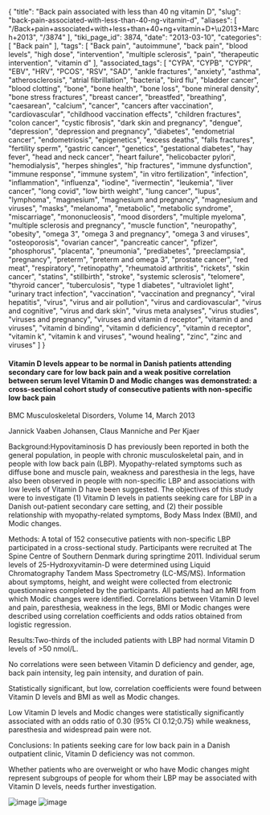 {
    "title": "Back pain associated with less than 40 ng vitamin D",
    "slug": "back-pain-associated-with-less-than-40-ng-vitamin-d",
    "aliases": [
        "/Back+pain+associated+with+less+than+40+ng+vitamin+D+\u2013+March+2013",
        "/3874"
    ],
    "tiki_page_id": 3874,
    "date": "2013-03-10",
    "categories": [
        "Back pain"
    ],
    "tags": [
        "Back pain",
        "autoimmune",
        "back pain",
        "blood levels",
        "high dose",
        "intervention",
        "multiple sclerosis",
        "pain",
        "therapeutic intervention",
        "vitamin d"
    ],
    "associated_tags": [
        "CYPA",
        "CYPB",
        "CYPR",
        "EBV",
        "HRV",
        "PCOS",
        "RSV",
        "SAD",
        "ankle fractures",
        "anxiety",
        "asthma",
        "atherosclerosis",
        "atrial fibrillation",
        "bacteria",
        "bird flu",
        "bladder cancer",
        "blood clotting",
        "bone",
        "bone health",
        "bone loss",
        "bone mineral density",
        "bone stress fractures",
        "breast cancer",
        "breastfed",
        "breathing",
        "caesarean",
        "calcium",
        "cancer",
        "cancers after vaccination",
        "cardiovascular",
        "childhood vaccination effects",
        "children fractures",
        "colon cancer",
        "cystic fibrosis",
        "dark skin and pregnancy",
        "dengue",
        "depression",
        "depression and pregnancy",
        "diabetes",
        "endometrial cancer",
        "endometriosis",
        "epigenetics",
        "excess deaths",
        "falls fractures",
        "fertility sperm",
        "gastric cancer",
        "genetics",
        "gestational diabetes",
        "hay fever",
        "head and neck cancer",
        "heart failure",
        "helicobacter pylori",
        "hemodialysis",
        "herpes shingles",
        "hip fractures",
        "immune dysfunction",
        "immune response",
        "immune system",
        "in vitro fertilization",
        "infection",
        "inflammation",
        "influenza",
        "iodine",
        "ivermectin",
        "leukemia",
        "liver cancer",
        "long covid",
        "low birth weight",
        "lung cancer",
        "lupus",
        "lymphoma",
        "magnesium",
        "magnesium and pregnancy",
        "magnesium and viruses",
        "masks",
        "melanoma",
        "metabolic",
        "metabolic syndrome",
        "miscarriage",
        "mononucleosis",
        "mood disorders",
        "multiple myeloma",
        "multiple sclerosis and pregnancy",
        "muscle function",
        "neuropathy",
        "obesity",
        "omega 3",
        "omega 3 and pregnancy",
        "omega 3 and viruses",
        "osteoporosis",
        "ovarian cancer",
        "pancreatic cancer",
        "pfizer",
        "phosphorus",
        "placenta",
        "pneumonia",
        "prediabetes",
        "preeclampsia",
        "pregnancy",
        "preterm",
        "preterm and omega 3",
        "prostate cancer",
        "red meat",
        "respiratory",
        "retinopathy",
        "rheumatoid arthritis",
        "rickets",
        "skin cancer",
        "statins",
        "stillbirth",
        "stroke",
        "systemic sclerosis",
        "telomere",
        "thyroid cancer",
        "tuberculosis",
        "type 1 diabetes",
        "ultraviolet light",
        "urinary tract infection",
        "vaccination",
        "vaccination and pregnancy",
        "viral hepatitis",
        "virus",
        "virus and air pollution",
        "virus and cardiovascular",
        "virus and cognitive",
        "virus and dark skin",
        "virus meta analyses",
        "virus studies",
        "viruses and pregnancy",
        "viruses and vitamin d receptor",
        "vitamin d and viruses",
        "vitamin d binding",
        "vitamin d deficiency",
        "vitamin d receptor",
        "vitamin k",
        "vitamin k and viruses",
        "wound healing",
        "zinc",
        "zinc and viruses"
    ]
}


#### Vitamin D levels appear to be normal in Danish patients attending secondary care for low back pain and a weak positive correlation between serum level Vitamin D and Modic changes was demonstrated: a cross-sectional cohort study of consecutive patients with non-specific low back pain

BMC Musculoskeletal Disorders,     Volume 14, March 2013

Jannick Vaaben Johansen, Claus Manniche and Per Kjaer	

Background:Hypovitaminosis D has previously been reported in both the general population, in people with chronic musculoskeletal pain, and in people with low back pain (LBP). Myopathy-related symptoms such as diffuse bone and muscle pain, weakness and paresthesia in the legs, have also been observed in people with non-specific LBP and associations with low levels of Vitamin D have been suggested. The objectives of this study were to investigate (1) Vitamin D levels in patients seeking care for LBP in a Danish out-patient secondary care setting, and (2) their possible relationship with myopathy-related symptoms, Body Mass Index (BMI), and Modic changes.

Methods: A total of 152 consecutive patients with non-specific LBP participated in a cross-sectional study. Participants were recruited at The Spine Centre of Southern Denmark during springtime 2011. Individual serum levels of 25-Hydroxyvitamin-D were determined using Liquid Chromatography Tandem Mass Spectrometry (LC-MS/MS). Information about symptoms, height, and weight were collected from electronic questionnaires completed by the participants. All patients had an MRI from which Modic changes were identified. Correlations between Vitamin D level and pain, paresthesia, weakness in the legs, BMI or Modic changes were described using correlation coefficients and odds ratios obtained from logistic regression.

Results:Two-thirds of the included patients with LBP had normal Vitamin D levels of >50 nmol/L.

No correlations were seen between Vitamin D deficiency and gender, age, back pain intensity, leg pain intensity, and duration of pain. 

Statistically significant, but low, correlation coefficients were found between Vitamin D levels and BMI as well as Modic changes. 

Low Vitamin D levels and Modic changes were statistically significantly associated with an odds ratio of 0.30 (95% CI 0.12;0.75) while weakness, paresthesia and widespread pain were not.

Conclusions: In patients seeking care for low back pain in a Danish outpatient clinic, Vitamin D deficiency was not common. 

Whether patients who are overweight or who have Modic changes might represent subgroups of people for whom their LBP may be associated with Vitamin D levels, needs further investigation.

<img src="https://d378j1rmrlek7x.cloudfront.net/attachments/gif/lbp.gif" alt="image">

<img src="https://d378j1rmrlek7x.cloudfront.net/attachments/jpeg/back-pain.jpg" alt="image">